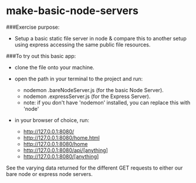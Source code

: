 # make-basic-node-servers

###Exercise purpose:
- Setup a basic static file server in node & compare this to another setup using express accessing the same public file resources.

###To try out this basic app:

- clone the file onto your machine.
- open the path in your terminal to the project and run:
    - nodemon .bareNodeServer.js     (for the basic Node Server).
    - nodemon .expressServer.js      (for the Express Server).
    - note: if you don't have 'nodemon' installed, you can replace this with 'node'

- in your browser of choice, run: 
    - http://127.0.0.1:8080/
    - http://127.0.0.1:8080/home.html
    - http://127.0.0.1:8080/home
    - http://127.0.0.1:8080/api/[anything]
    - http://127.0.0.1:8080/[anything]

See the varying data returned for the different GET requests to either our bare node or express node servers.
